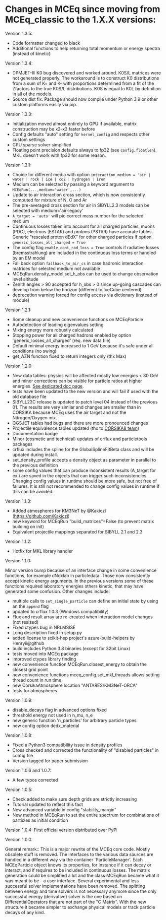 # Changes in MCEq since moving from MCEq_classic to the 1.X.X versions:

Version 1.3.5:

- Code formatter changed to black
- Additional functions to help returning total momentum or energy spectra (instead of kinetic)

Version 1.3.4:

- DPMJET-III K0 bug discovered and worked around. K0S/L matrices were not generated properly. The workaround is to construct K0 distributions from a sum of K+ and K- with proportions determined from a fit of the Zfactors to the true K0S/L distributions. K0S is equal to K0L by definition in all of the models.
- Source dist fix. Package should now compile under Python 3.9 or other custom platforms easily via pip.


Version 1.3.3:

- Initialization moved almost entirely to GPU if available, matrix construction may be x2-x3 faster before
- Config defaults "auto" setting for `kernel_config` and respects other custom settings
- GPU sparse solver simplified
- Floating point precision defaults always to fp32 (see `config.floatlen`). MKL doesn't work with fp32 for some reason.

Version 1.3.1:

- Choice for different media with option `interaction_medium = 'air | water | rock | ice | co2 | hydrogen | iron`
- Medium can be selected by passing a keyword argument to `MCEqRun(...,medium='water',...)`
- Update to air interaction cross section, which is now consistently computed for mixture of N, O and Ar
- The pre-averaged cross section for air in SIBYLL2.3 models can be selected with medium='air-legacy'
- `A_target = 'auto'` will pic correct mass number for the selected medium
- Continuous losses taken into account for all charged particles, muons (PDG), electrons (ESTAR) and protons (PSTAR) have accurate tables. Generic "rescaled proton dEdX" for other charged particles if option `generic_losses_all_charged = True`
- The config flag `enable_cont_rad_loss = True` controls if radiative losses (bremsstrahlung) are included in the continuous loss terms or handled by an EM model 
- Fall back option `fallback_to_air_cs` in case hadronic interaction matrices for selected medium not available
- MCEqRun.density_model.set_h_obs can be used to change observation level altitude
- Zenith angles > 90 accepted for h_obs > 0 since up-going cascades can develop from below the horizon (different to IceCube centered)
- deprecation warning forced for config access via dictionary (instead of module)

Version 1.2.1:

- Some cleanup and new convenience functions on MCEqParticle
- Autodetection of leading eigenvalues setting 
- Mixing energy more robustly calculated
- Stopping power for all charged hadrons enabled by option 'generic_losses_all_charged' (req. new data file)
- Default minimal energy increased to 1 GeV because it's safe under all conditions (no swing)
- get_AZN function fixed to return integers only (thx Max)

Version 1.2.0:

- New data tables: physics will be affected mostly low energies < 30 GeV and minor
corrections can be visible for particle ratios at higher energies.
[See dedicated doc page](http://mceq.readthedocs.org/en/latest/v12v11_diff.html).
- tests have been updated to the new version and will fail if used with the old database file
- SIBYLL23C release is updated to patch level 04 instead of the previous 01. The results are very similar and changes are smaller than in CORSIKA because MCEq uses the air target and not the Nitrogen/Oxygen mix.
- QGSJET tables had bugs and there are more pronounced changes
- Projectile equivalence tables updated (thx to [CORSIKA8 team](https://www.ikp.kit.edu/corsika/88.php))
- Documentation badge
- Minor (cosmetic and technical) updates of crflux and particletools packages
- crflux includes the spline for the GlobalSplineFitBeta class and will be updated during install.  
- set_density_profile accepts a density object as parameter in parallel to the previous definition
- some config values that can produce inconsistent results (A_target for ex.) are saved in the objects that can trigger such inconsistencies. Changing config values in runtime should be more safe, but not free of failures. It is still not recommended to change config values in runtime if this can be avoided.

Version 1.1.3:

- Added atmospheres for KM3NeT by @Kakiczi (https://github.com/Kakiczi)
- new keyword for MCEqRun "build_matrices"=False (to prevent matrix building on init)
- Equivalent projectile mappings separated for SIBYLL 2.1 and 2.3  

Version 1.1.2:

- Hotfix for MKL library handler

Version 1.1.0:

Minor version bump because of an interface change in some convenience functions, for example
dNdxlab in particledata. Those now consistently accept kinetic energy arguments. In the
previous versions some of these functions required laboratory energies others kinetic, that
may have generated some confusion. Other changes include:

- multiple calls to `set_single_particle` can define an initial state by using an the `append` flag
- updated to crflux 1.0.3 (Windows compatibility)
- Flux and result array are re-created when interaction model changes (not resized)
- Fixed ctypes bug in NRLMSISE
- Long description fixed in setup.py
- added license to scikit-hep project's azure-build-helpers by Henryii@github
- build includes Python 3.8 binaries (except for 32bit Linux)
- tests moved into MCEq package
- improved ctypes library finding
- new convenience function MCEqRun.closest_energy to obtain the closest grid point
- new convenience functions mceq_config.set_mkl_threads allows setting thread count in run time
- new CorsikaAtmosphere location "ANTARES/KM3NeT-ORCA"
- tests for atmospheres

Version 1.0.9:

- disable_decays flag in advanced options fixed
- threshold energy not used in n_mu, n_e
- new generic function 'n_particles' for arbitrary particle types
- new config option dedx_material

Version 1.0.8:

- Fixed a Python3 compatibility issue in density profiles
- Cross checked and corrected the functionality of "disabled particles" in config file
- Version tagged for paper submission

Version 1.0.6 and 1.0.7:

- A few typos corrected

Version 1.0.5:

- Check added to make sure depth grids are strictly increasing
- Tutorial updated to reflect this fact
- New advanced variable in config "stability_margin"
- New method in MCEqRun to set the entire spectrum for combinations
    of particles as initial condition

Version 1.0.4:
    First official version distributed over PyPi

Version 1.0.0:

General remark::
    This is a major rewrite of the MCEq core code. Mostly obsolete stuff is removed.
    The interfaces to the various data sources are handled in a different way via the
    container 'ParticleManager'. Each MCEqParticle object knows its properties, for
    instance if it can decay or interact, and if requires to be included in continuous
    losses. The matrix generation could be simplified a lot and the class MCEqRun became
    what it was meant to be - a user interface. Several experimental and less successful
    solver implementations have been removed. The splitting between energy and time solvers
    is not necessary anymore since the only successful energy (derivative) solver is the
    one based on DifferentialOperators that are not part of the "C Matrix". With the new
    structure it became simpler to exchange physical models or track particle decays of
    any kind.

